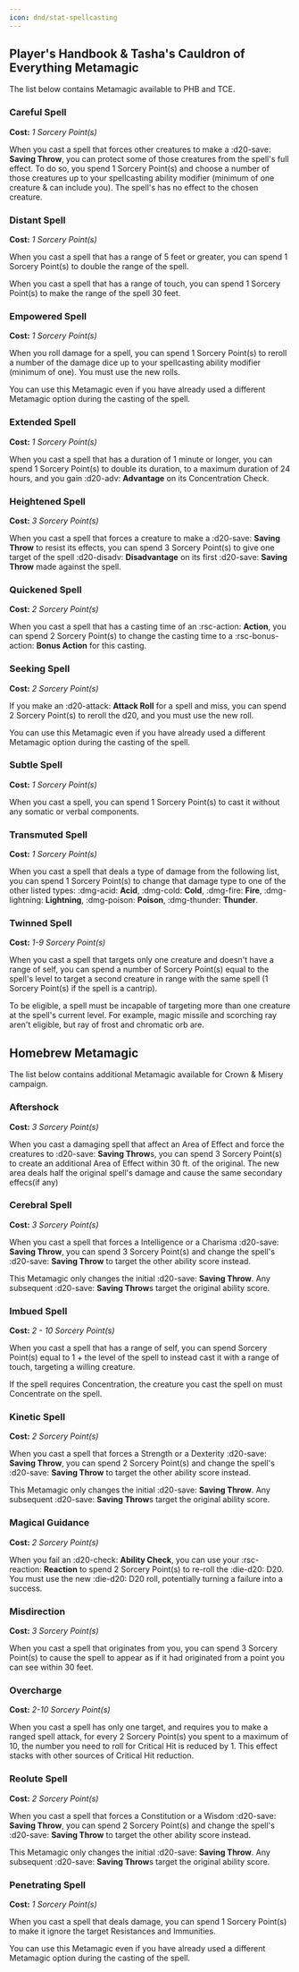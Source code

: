 ```yaml
---
icon: dnd/stat-spellcasting
---
```


## Player's Handbook & Tasha's Cauldron of Everything Metamagic

The list below contains Metamagic available to PHB and TCE.

### Careful Spell

**Cost:** *1 Sorcery Point(s)*

When you cast a spell that forces other creatures to make a :d20-save: **Saving Throw**, you can protect some of those creatures from the spell's full effect. To do so, you spend 1 Sorcery Point(s) and choose a number of those creatures up to your spellcasting ability modifier (minimum of one creature & can include you). The spell's has no effect to the chosen creature.

### Distant Spell

**Cost:** *1 Sorcery Point(s)*

When you cast a spell that has a range of 5 feet or greater, you can spend 1 Sorcery Point(s) to double the range of the spell.

When you cast a spell that has a range of touch, you can spend 1 Sorcery Point(s) to make the range of the spell 30 feet.

### Empowered Spell

**Cost:** *1 Sorcery Point(s)*

When you roll damage for a spell, you can spend 1 Sorcery Point(s) to reroll a number of the damage dice up to your spellcasting ability modifier (minimum of one). You must use the new rolls.

You can use this Metamagic even if you have already used a different Metamagic option during the casting of the spell.

### Extended Spell

**Cost:** *1 Sorcery Point(s)*

When you cast a spell that has a duration of 1 minute or longer, you can spend 1 Sorcery Point(s) to double its duration, to a maximum duration of 24 hours, and you gain :d20-adv: **Advantage** on its Concentration Check.

### Heightened Spell

**Cost:** *3 Sorcery Point(s)*

When you cast a spell that forces a creature to make a :d20-save: **Saving Throw** to resist its effects, you can spend 3 Sorcery Point(s) to give one target of the spell :d20-disadv: **Disadvantage** on its first :d20-save: **Saving Throw** made against the spell.

### Quickened Spell

**Cost:** *2 Sorcery Point(s)*

When you cast a spell that has a casting time of an :rsc-action: **Action**, you can spend 2 Sorcery Point(s) to change the casting time to a :rsc-bonus-action: **Bonus Action** for this casting.

### Seeking Spell

**Cost:** *2 Sorcery Point(s)*

If you make an :d20-attack: **Attack Roll** for a spell and miss, you can spend 2 Sorcery Point(s) to reroll the d20, and you must use the new roll.

You can use this Metamagic even if you have already used a different Metamagic option during the casting of the spell.

### Subtle Spell

**Cost:** *1 Sorcery Point(s)*

When you cast a spell, you can spend 1 Sorcery Point(s) to cast it without any somatic or verbal components.

### Transmuted Spell

**Cost:** *1 Sorcery Point(s)*

When you cast a spell that deals a type of damage from the following list, you can spend 1 Sorcery Point(s) to change that damage type to one of the other listed types: :dmg-acid: **Acid**, :dmg-cold: **Cold**, :dmg-fire: **Fire**, :dmg-lightning: **Lightning**, :dmg-poison: **Poison**, :dmg-thunder: **Thunder**.

### Twinned Spell

**Cost:** *1-9 Sorcery Point(s)*

When you cast a spell that targets only one creature and doesn't have a range of self, you can spend a number of Sorcery Point(s) equal to the spell's level to target a second creature in range with the same spell (1 Sorcery Point(s) if the spell is a cantrip).

To be eligible, a spell must be incapable of targeting more than one creature at the spell's current level. For example, magic missile and scorching ray aren't eligible, but ray of frost and chromatic orb are.

## Homebrew Metamagic

The list below contains additional Metamagic available for Crown & Misery campaign.

### Aftershock

**Cost:** *3 Sorcery Point(s)*

When you cast a damaging spell that affect an Area of Effect and force the creatures to :d20-save: **Saving Throw**s, you can spend 3 Sorcery Point(s) to create an additional Area of Effect within 30 ft. of the original. The new area deals half the original spell's damage and cause the same secondary effecs(if any)

### Cerebral Spell

**Cost:** *3 Sorcery Point(s)*

When you cast a spell that forces a Intelligence or a Charisma :d20-save: **Saving Throw**, you can spend 3 Sorcery Point(s) and change the spell's :d20-save: **Saving Throw** to target the other ability score instead.

This Metamagic only changes the initial :d20-save: **Saving Throw**. Any subsequent :d20-save: **Saving Throw**s target the original ability score.

### Imbued Spell

**Cost:** *2 - 10 Sorcery Point(s)*

When you cast a spell that has a range of self, you can spend Sorcery Point(s) equal to 1 + the level of the spell to instead cast it with a range of touch, targeting a willing creature.

If the spell requires Concentration, the creature you cast the spell on must Concentrate on the spell.

### Kinetic Spell

**Cost:** *2 Sorcery Point(s)*

When you cast a spell that forces a Strength or a Dexterity :d20-save: **Saving Throw**, you can spend 2 Sorcery Point(s) and change the spell's :d20-save: **Saving Throw** to target the other ability score instead.

This Metamagic only changes the initial :d20-save: **Saving Throw**. Any subsequent :d20-save: **Saving Throw**s target the original ability score.

### Magical Guidance

**Cost:** *2 Sorcery Point(s)*

When you fail an :d20-check: **Ability Check**, you can use your :rsc-reaction: **Reaction** to spend 2 Sorcery Point(s) to re-roll the :die-d20: D20. You must use the new :die-d20: D20 roll, potentially turning a failure into a success.

### Misdirection

**Cost:** *3 Sorcery Point(s)*

When you cast a spell that originates from you, you can spend 3 Sorcery Point(s) to cause the spell to appear as if it had originated from a point you can see within 30 feet.

### Overcharge

**Cost:** *2-10 Sorcery Point(s)*

When you cast a spell has only one target, and requires you to make a ranged spell attack, for every 2 Sorcery Point(s) you spent to a maximum of 10, the number you need to roll for Critical Hit is reduced by 1. This effect stacks with other sources of Critical Hit reduction.

### Reolute Spell

**Cost:** *2 Sorcery Point(s)*

When you cast a spell that forces a Constitution or a Wisdom :d20-save: **Saving Throw**, you can spend 2 Sorcery Point(s) and change the spell's :d20-save: **Saving Throw** to target the other ability score instead.

This Metamagic only changes the initial :d20-save: **Saving Throw**. Any subsequent :d20-save: **Saving Throw**s target the original ability score.

### Penetrating Spell

**Cost:** *1 Sorcery Point(s)*

When you cast a spell that deals damage, you can spend 1 Sorcery Point(s) to make it ignore the target Resistances and Immunities. 

You can use this Metamagic even if you have already used a different Metamagic option during the casting of the spell.